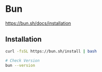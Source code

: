 # Bun

<https://bun.sh/docs/installation>

## Installation

```bash
curl -fsSL https://bun.sh/install | bash

# Check Version
bun --version
```
